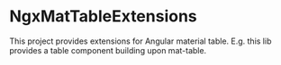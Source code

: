 # NgxMatTableExtensions

This project provides extensions for Angular material table. E.g. this lib
provides a table component building upon mat-table.
